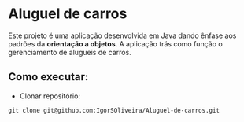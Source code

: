 # Aluguel de carros
Este projeto é uma aplicação desenvolvida em Java dando ênfase aos padrões da **orientação a objetos**. A aplicação trás como função o gerenciamento de alugueis de carros.

## Como executar:
- Clonar repositório:
```markdown
git clone git@github.com:IgorSOliveira/Aluguel-de-carros.git
```
